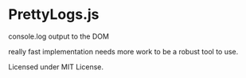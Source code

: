 PrettyLogs.js
=============

console.log output to the DOM

really fast implementation needs more work to be a robust tool to use.

Licensed under MIT License.

